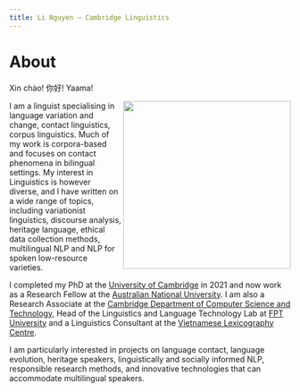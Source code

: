 ```yaml
---
title: Li Nguyen — Cambridge Linguistics
---
```


# About

Xin chào! 你好! Yaama! 

<img id="my-picture" src="boat.jpg" width="300" height="300" align="right">

I am a linguist specialising in language variation and change, contact linguistics, corpus linguistics. Much of my work is corpora-based and focuses on contact phenomena in bilingual settings. My interest in Linguistics is however diverse, and I have written on a wide range of topics, including variationist linguistics, discourse analysis, heritage language, ethical data collection methods, multilingual NLP and NLP for spoken low-resource varieties. 

I completed my PhD at the [University of Cambridge](https://www.cam.ac.uk/) in 2021 and now work as a Research Fellow at the [Australian National University](http://slll.cass.anu.edu.au/). I am also a Research Associate at the [Cambridge Department of Computer Science and Technology](https://www.cst.cam.ac.uk/), Head of the Linguistics and Language Technology Lab at [FPT University](https://uni.fpt.edu.vn/en-US/Default.aspx) and a Linguistics Consultant at the [Vietnamese Lexicography Centre](http://www.vietlex.com/). 

I am particularly interested in projects on language contact, language evolution, heritage speakers, linguistically and socially informed NLP, responsible research methods, and innovative technologies that can accommodate multilingual speakers. 
